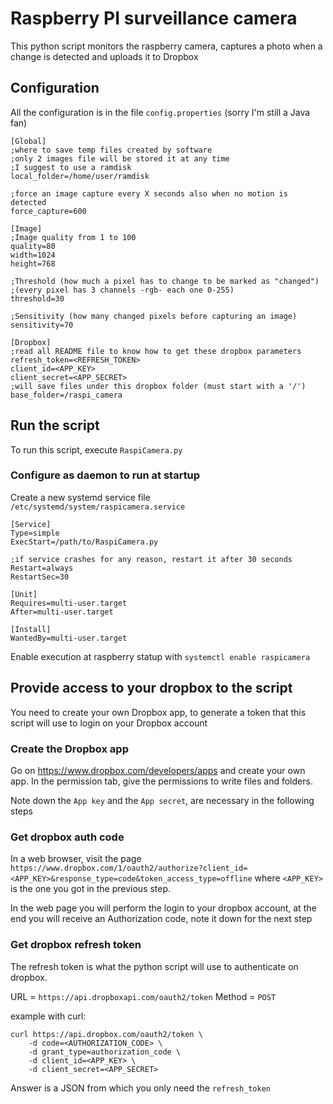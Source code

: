 # Raspberry PI surveillance camera

This python script monitors the raspberry camera, captures a photo when a change is detected and uploads it to Dropbox

## Configuration
All the configuration is in the file `config.properties` (sorry I'm still a Java fan)

```
[Global]
;where to save temp files created by software
;only 2 images file will be stored it at any time
;I suggest to use a ramdisk
local_folder=/home/user/ramdisk

;force an image capture every X seconds also when no motion is detected
force_capture=600

[Image]
;Image quality from 1 to 100
quality=80
width=1024
height=768

;Threshold (how much a pixel has to change to be marked as "changed")
;(every pixel has 3 channels -rgb- each one 0-255)
threshold=30

;Sensitivity (how many changed pixels before capturing an image)
sensitivity=70

[Dropbox]
;read all README file to know how to get these dropbox parameters
refresh_token=<REFRESH_TOKEN>
client_id=<APP_KEY>
client_secret=<APP_SECRET>
;will save files under this dropbox folder (must start with a '/')
base_folder=/raspi_camera
```

## Run the script

To run this script, execute `RaspiCamera.py`

### Configure as daemon to run at startup
Create a new systemd service file `/etc/systemd/system/raspicamera.service`
```
[Service]
Type=simple
ExecStart=/path/to/RaspiCamera.py

;if service crashes for any reason, restart it after 30 seconds
Restart=always
RestartSec=30

[Unit]
Requires=multi-user.target
After=multi-user.target

[Install]
WantedBy=multi-user.target
```
Enable execution at raspberry statup with `systemctl enable raspicamera` 

## Provide access to your dropbox to the script
You need to create your own Dropbox app, to generate a token that this script will use to login on your Dropbox account

### Create the Dropbox app
Go on https://www.dropbox.com/developers/apps and create your own app.
In the permission tab, give the permissions to write files and folders.

Note down the `App key` and the `App secret`, are necessary in the following steps

### Get dropbox auth code
In a web browser, visit the page `https://www.dropbox.com/1/oauth2/authorize?client_id=<APP_KEY>&response_type=code&token_access_type=offline` where `<APP_KEY>` is the one you got in the previous step.

In the web page you will perform the login to your dropbox account, at the end you will receive an Authorization code, note it down for the next step

### Get dropbox refresh token
The refresh token is what the python script will use to authenticate on dropbox.

URL = `https://api.dropboxapi.com/oauth2/token`
Method = `POST`

example with curl:
```
curl https://api.dropbox.com/oauth2/token \
    -d code=<AUTHORIZATION_CODE> \
    -d grant_type=authorization_code \
    -d client_id=<APP_KEY> \
    -d client_secret=<APP_SECRET>
```

Answer is a JSON from which you only need the `refresh_token`

